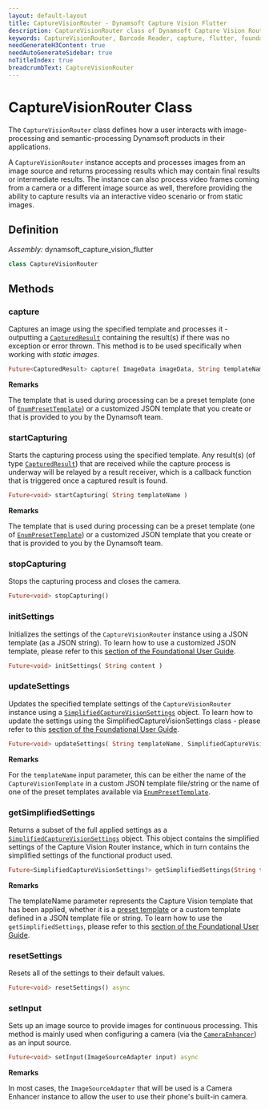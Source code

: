 ```yaml
---
layout: default-layout
title: CaptureVisionRouter - Dynamsoft Capture Vision Flutter
description: CaptureVisionRouter class of Dynamsoft Capture Vision Router contains all of the core methods to use Dynamsoft Capture Vision.
keywords: CaptureVisionRouter, Barcode Reader, capture, flutter, foundational
needGenerateH3Content: true
needAutoGenerateSidebar: true
noTitleIndex: true
breadcrumbText: CaptureVisionRouter
---
```


# CaptureVisionRouter Class

The `CaptureVisionRouter` class defines how a user interacts with image-processing and semantic-processing Dynamsoft products in their applications.

A `CaptureVisionRouter` instance accepts and processes images from an image source and returns processing results which may contain final results or intermediate results. The instance can also process video frames coming from a camera or a different image source as well, therefore providing the ability to capture results via an interactive video scenario or from static images.

<!-- This class follows the singleton pattern. Use instance to get the shared instance. -->

## Definition

*Assembly:* dynamsoft_capture_vision_flutter

```dart
class CaptureVisionRouter
```

## Methods

### capture

Captures an image using the specified template and processes it - outputting a [`CapturedResult`](captured-result.md) containing the result(s) if there was no exception or error thrown. This method is to be used specifically when working with *static images*.

```dart
Future<CapturedResult> capture( ImageData imageData, String templateName )
```

**Remarks**

The template that is used during processing can be a preset template (one of [`EnumPresetTemplate`](../enum/preset-template.md)) or a customized JSON template that you create or that is provided to you by the Dynamsoft team.

### startCapturing

Starts the capturing process using the specified template. Any result(s) (of type [`CapturedResult`](captured-result.md)) that are received while the capture process is underway will be relayed by a result receiver, which is a callback function that is triggered once a captured result is found.

```dart
Future<void> startCapturing( String templateName )
```

**Remarks**

The template that is used during processing can be a preset template (one of [`EnumPresetTemplate`](../enum/preset-template.md)) or a customized JSON template that you create or that is provided to you by the Dynamsoft team.

### stopCapturing

Stops the capturing process and closes the camera.

```dart
Future<void> stopCapturing()
```

### initSettings

Initializes the settings of the `CaptureVisionRouter` instance using a JSON template (as a JSON string). To learn how to use a customized JSON template, please refer to this [section of the Foundational User Guide](../../foundational-user-guide.md#using-a-json-template).

```dart
Future<void> initSettings( String content )
```

### updateSettings

Updates the specified template settings of the `CaptureVisionRouter` instance using a [`SimplifiedCaptureVisionSettings`](simplified-capture-vision-settings.md) object. To learn how to update the settings using the SimplifiedCaptureVisionSettings class - please refer to this [section of the Foundational User Guide](../../foundational-user-guide.md#using-simplifiedcapturevisionsettings).

```dart
Future<void> updateSettings( String templateName, SimplifiedCaptureVisionSettings settings )
```

**Remarks**

For the `templateName` input parameter, this can be either the name of the `CaptureVisionTemplate` in a custom JSON template file/string or the name of one of the preset templates available via [`EnumPresetTemplate`](../enum/preset-template.md).

### getSimplifiedSettings

Returns a subset of the full applied settings as a [`SimplifiedCaptureVisionSettings`](simplified-capture-vision-settings.md) object. This object contains the simplified settings of the Capture Vision Router instance, which in turn contains the simplified settings of the functional product used.

```dart
Future<SimplifiedCaptureVisionSettings?> getSimplifiedSettings(String templateName) async
```

**Remarks**

The templateName parameter represents the Capture Vision template that has been applied, whether it is a [preset template](../enum/preset-template.md) or a custom template defined in a JSON template file or string. To learn how to use the `getSimplifiedSettings`, please refer to this [section of the Foundational User Guide](../../foundational-user-guide.md#using-simplifiedcapturevisionsettings).

### resetSettings

Resets all of the settings to their default values.

```dart
Future<void> resetSettings() async
```

### setInput

Sets up an image source to provide images for continuous processing. This method is mainly used when configuring a camera (via the [`CameraEnhancer`](camera-enhancer.md)) as an input source.

```dart
Future<void> setInput(ImageSourceAdapter input) async
```

**Remarks**

In most cases, the `ImageSourceAdapter` that will be used is a Camera Enhancer instance to allow the user to use their phone's built-in camera. <!-- If there is a case where an external camera or image source is being used, please refer to Image -->

